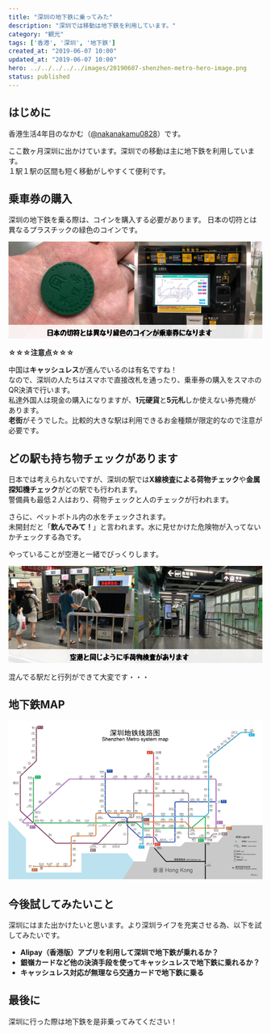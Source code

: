 ```yaml
---
title: "深圳の地下鉄に乗ってみた"
description: "深圳では移動は地下鉄を利用しています。"
category: "観光"
tags: ['香港', '深圳', '地下鉄']
created_at: "2019-06-07 10:00"
updated_at: "2019-06-07 10:00"
hero: ../../../../../images/20190607-shenzhen-metro-hero-image.png
status: published
---
```


## はじめに

香港生活4年目のなかむ（[@nakanakamu0828](https://twitter.com/nakanakamu0828)）です。  

ここ数ヶ月深圳に出かけています。深圳での移動は主に地下鉄を利用しています。  
１駅１駅の区間も短く移動がしやすくて便利です。

## 乗車券の購入
深圳の地下鉄を乗る際は、コインを購入する必要があります。
日本の切符とは異なるプラスチックの緑色のコインです。

![深圳 - 地下鉄乗車券](../../../../../images/uploads/2019/06/07/shenzhen_metro/picture-1.png)

**☆☆☆注意点☆☆☆**

中国は**キャッシュレス**が進んでいるのは有名ですね！  
なので、深圳の人たちはスマホで直接改札を通ったり、乗車券の購入をスマホのQR決済で行います。  
私達外国人は現金の購入になりますが、**1元硬貨**と**5元札**しか使えない券売機があります。  
**老街**がそうでした。比較的大きな駅は利用できるお金種類が限定的なので注意が必要です。


## どの駅も持ち物チェックがあります
日本では考えられないですが、深圳の駅では**X線検査による荷物チェック**や**金属探知機チェック**がどの駅でも行われます。  
警備員も最低２人はおり、荷物チェックと人のチェックが行われます。  

さらに、ペットボトル内の水をチェックされます。  
未開封だと「**飲んでみて！**」と言われます。水に見せかけた危険物が入ってないかチェックする為です。

やっていることが空港と一緒でびっくりします。

![深圳 - 手荷物検査](../../../../../images/uploads/2019/06/07/shenzhen_metro/picture-2.png)


混んでる駅だと行列ができて大変です・・・

## 地下鉄MAP
![MTR Map](../../../../../images/uploads/2019/06/07/shenzhen_metro/shenzhen-metro-map.png)


## 今後試してみたいこと
深圳にはまた出かけたいと思います。より深圳ライフを充実させる為、以下を試してみたいです。

- **Alipay（香港版）アプリを利用して深圳で地下鉄が乗れるか？**
- **銀嶺カードなど他の決済手段を使ってキャッシュレスで地下鉄に乗れるか？**
- **キャッシュレス対応が無理なら交通カードで地下鉄に乗る**


## 最後に
深圳に行った際は地下鉄を是非乗ってみてください！